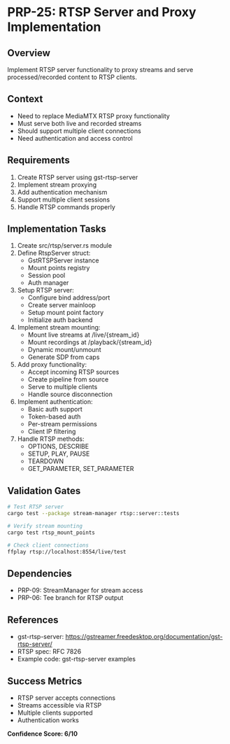 # PRP-25: RTSP Server and Proxy Implementation

## Overview
Implement RTSP server functionality to proxy streams and serve processed/recorded content to RTSP clients.

## Context
- Need to replace MediaMTX RTSP proxy functionality
- Must serve both live and recorded streams
- Should support multiple client connections
- Need authentication and access control

## Requirements
1. Create RTSP server using gst-rtsp-server
2. Implement stream proxying
3. Add authentication mechanism
4. Support multiple client sessions
5. Handle RTSP commands properly

## Implementation Tasks
1. Create src/rtsp/server.rs module
2. Define RtspServer struct:
   - GstRTSPServer instance
   - Mount points registry
   - Session pool
   - Auth manager
3. Setup RTSP server:
   - Configure bind address/port
   - Create server mainloop
   - Setup mount point factory
   - Initialize auth backend
4. Implement stream mounting:
   - Mount live streams at /live/{stream_id}
   - Mount recordings at /playback/{stream_id}
   - Dynamic mount/unmount
   - Generate SDP from caps
5. Add proxy functionality:
   - Accept incoming RTSP sources
   - Create pipeline from source
   - Serve to multiple clients
   - Handle source disconnection
6. Implement authentication:
   - Basic auth support
   - Token-based auth
   - Per-stream permissions
   - Client IP filtering
7. Handle RTSP methods:
   - OPTIONS, DESCRIBE
   - SETUP, PLAY, PAUSE
   - TEARDOWN
   - GET_PARAMETER, SET_PARAMETER

## Validation Gates
```bash
# Test RTSP server
cargo test --package stream-manager rtsp::server::tests

# Verify stream mounting
cargo test rtsp_mount_points

# Check client connections
ffplay rtsp://localhost:8554/live/test
```

## Dependencies
- PRP-09: StreamManager for stream access
- PRP-06: Tee branch for RTSP output

## References
- gst-rtsp-server: https://gstreamer.freedesktop.org/documentation/gst-rtsp-server/
- RTSP spec: RFC 7826
- Example code: gst-rtsp-server examples

## Success Metrics
- RTSP server accepts connections
- Streams accessible via RTSP
- Multiple clients supported
- Authentication works

**Confidence Score: 6/10**